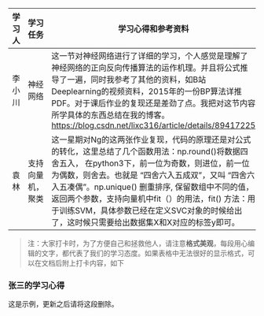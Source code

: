 ﻿学习人|学习任务|学习心得和参考资料
------ | ------ | ------ 
李小川 | 神经网络 | 这一节对神经网络进行了详细的学习，个人感觉是理解了神经网络的正向反向传播算法的运作机理。并且将公式推导了一遍，同时我参考了其他的资料，如B站Deeplearning的视频资料，2015年的一份BP算法详推PDF。对于课后作业的复现还是差劲了点。我把对这节内容所学具体的东西总结在我的博客。https://blog.csdn.net/lixc316/article/details/89417225
袁林|支持向量机，聚类|这一星期对Ng的这两张作业复现，代码的原理还是对公式的转化，这里总结了几个函数用法：np.round()将数据四舍五入， 在python3下，前一位为奇数，则进位，前一位为偶数，则舍去。也就是 “四舍六入五成双”，又叫 “四舍六入五凑偶”。np.unique() 删重排序, 保留数组中不同的值，返回两个参数，支持向量机中fit（）的用法，fit() 方法：用于训练SVM，具体参数已经在定义SVC对象的时候给出了，这时候只需要给出数据集X和X对应的标签y即可。
> 注：大家打卡时，为了方便自己和拯救他人，请注意**格式美观**，每段用心编辑的文字，都代表了我们的学习态度。如果表格中无法很好的显示格式，可以在文档后附上打卡内容，如下

### 张三的学习心得
这是示例，更新之后请将这段删除。
